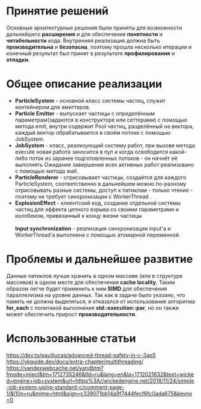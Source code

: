 # Принятие решений
Основные архитектурные решения были приняты для возможности дальнейшего **расширения** и для обеспечения **понятности** и **читабельности** кода. Внутренняя реализация должна быть **производительна** и **безопасна**, поэтому прошла несколько итерации и конечный результат был принят в результате **профилирования** и **отладки**.
# Общее описание реализации
- **ParticleSystem** - основной класс системы частиц, служит контейнером для эмиттеров.
- **Particle Emitter** - выпускает частицы  с определённым параметрам(задаются в конструкторе или сеттерами) с помощью метода emit, внутри содержит Pool частиц, разделённый на вектора, каждый вектор обрабатывается в своём
потоке с помощью JobSystem.
- **JobSystem** - класс, реализующий систему работ, при вызове метода execute новая работа заносится в пул и когда освободится какой-либо поток из заранее подготовленных потоков - он начнёт её выполнять
Ожидание завершение всех активных работ реализовано с помощью метода wait.
- **ParticleRenderer** - отрисовывает частицы, создаётся для каждого ParticleSystem, соответственно в дальнейшем можно по-разному отрисовывать разные системы, доступ к патиклам - только чтение - поэтому не требует синхронизации с WorkerThread .
- **ExplosionEffect** - клиентский код, создание отдельной системы частиц для эффекта цепного взрыва со своими параметрами и коллбеком, привязанный к концу жизни частицы <br/> <br/>
**Input synchronization** - реализация синхронизации input'а и WorkerThread'а выполнена с помощью атомарной переменной.

# Проблемы и дальнейшее развитие
Данные патиклов лучше хранить в одном массиве (или в структуре массивов) в одном месте для обеспечения **cache locality**,
Таким образом легче будет применить к ним **SIMD** для обеспечения параллелизма на уровне данных.
Так как в задаче было указано, что память не должна выделяться, я отказался от использование алгоритма **for_each** с политикой выполнения **std::execution::par**, но он также может обеспечить прирост **производительности**.

# Использованные статьи

https://dev.to/pauljlucas/advanced-thread-safety-in-c-3ap5
https://vkguide.dev/docs/extra-chapter/multithreading/
https://yandexwebcache.net/yandbtm?fmode=inject&tm=1712735246&tld=ru&lang=en&la=1712021632&text=wicked+engine+job+system&url=https%3A//wickedengine.net/2018/11/24/simple-job-system-using-standard-c/comment-page-1/&l10n=ru&mime=html&sign=c339071bb14a9f7444fecf6fc0ada675&keyno=0
